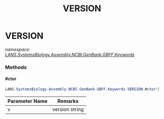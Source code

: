 ﻿---
title: VERSION
---

# VERSION
_namespace: [LANS.SystemsBiology.Assembly.NCBI.GenBank.GBFF.Keywords](N-LANS.SystemsBiology.Assembly.NCBI.GenBank.GBFF.Keywords.html)_



### Methods

#### #ctor
```csharp
LANS.SystemsBiology.Assembly.NCBI.GenBank.GBFF.Keywords.VERSION.#ctor(System.String)
```


|Parameter Name|Remarks|
|--------------|-------|
|v|version string|






